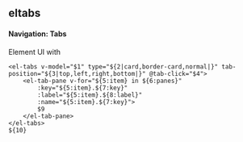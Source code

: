 ## eltabs
#### Navigation: Tabs
Element UI <el-tabs> with <el-tab-pane>
```
<el-tabs v-model="$1" type="${2|card,border-card,normal|}" tab-position="${3|top,left,right,bottom|}" @tab-click="$4">
	<el-tab-pane v-for="${5:item} in ${6:panes}"
		:key="${5:item}.${7:key}"
		:label="${5:item}.${8:label}"
		:name="${5:item}.${7:key}">
		$9
	</el-tab-pane>
</el-tabs>
${10}
```